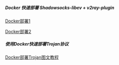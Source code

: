 ##### Docker 快速部署 Shadowsocks-libev + v2ray-plugin

[Docker部署1](https://teddysun.com/569.html)

[Docker部署2](https://ssu.tw/index.php/archives/31/)

##### 使用Docker快速部署Trojan协议

[Docker部署Trojan图文教程](https://ssu.tw/index.php/archives/40/)




